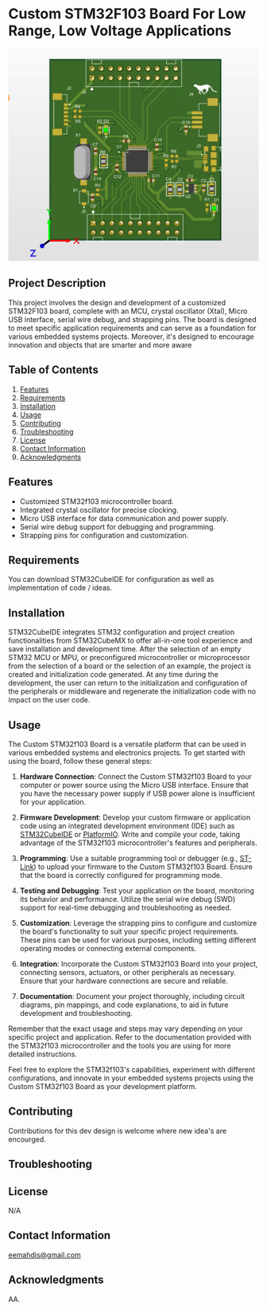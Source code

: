 # Custom STM32F103 Board For Low Range, Low Voltage Applications 

![Custom STM32f103 Board](PCB_3D_IMG.PNG)

## Project Description

This project involves the design and development of a customized STM32F103 board, complete with an MCU, crystal oscillator (Xtal), Micro USB interface, serial wire debug, and strapping pins. The board is designed to meet specific application requirements and can serve as a foundation for various embedded systems projects. Moreover, it's designed to encourage innovation and objects that are smarter and more aware

## Table of Contents

1. [Features](#features)
2. [Requirements](#requirements)
3. [Installation](#installation)
4. [Usage](#usage)
5. [Contributing](#contributing)
6. [Troubleshooting](#troubleshooting)
7. [License](#license)
8. [Contact Information](#contact-information)
9. [Acknowledgments](#acknowledgments)

## Features

- Customized STM32f103 microcontroller board.
- Integrated crystal oscillator for precise clocking.
- Micro USB interface for data communication and power supply.
- Serial wire debug support for debugging and programming.
- Strapping pins for configuration and customization.

## Requirements

You can download STM32CubeIDE for configuration as well as implementation of code / ideas. 


## Installation

STM32CubeIDE integrates STM32 configuration and project creation functionalities from STM32CubeMX to offer all-in-one tool experience and save installation and development time. After the selection of an empty STM32 MCU or MPU, or preconfigured microcontroller or microprocessor from the selection of a board or the selection of an example, the project is created and initialization code generated. At any time during the development, the user can return to the initialization and configuration of the peripherals or middleware and regenerate the initialization code with no impact on the user code.

## Usage

The Custom STM32f103 Board is a versatile platform that can be used in various embedded systems and electronics projects. To get started with using the board, follow these general steps:

1. **Hardware Connection**: Connect the Custom STM32f103 Board to your computer or power source using the Micro USB interface. Ensure that you have the necessary power supply if USB power alone is insufficient for your application.

2. **Firmware Development**: Develop your custom firmware or application code using an integrated development environment (IDE) such as [STM32CubeIDE](https://www.st.com/en/development-tools/stm32cubeide.html) or [PlatformIO](https://platformio.org/). Write and compile your code, taking advantage of the STM32f103 microcontroller's features and peripherals.

3. **Programming**: Use a suitable programming tool or debugger (e.g., [ST-Link](https://www.st.com/en/development-tools/st-link-v2.html)) to upload your firmware to the Custom STM32f103 Board. Ensure that the board is correctly configured for programming mode.

4. **Testing and Debugging**: Test your application on the board, monitoring its behavior and performance. Utilize the serial wire debug (SWD) support for real-time debugging and troubleshooting as needed.

5. **Customization**: Leverage the strapping pins to configure and customize the board's functionality to suit your specific project requirements. These pins can be used for various purposes, including setting different operating modes or connecting external components.

6. **Integration**: Incorporate the Custom STM32f103 Board into your project, connecting sensors, actuators, or other peripherals as necessary. Ensure that your hardware connections are secure and reliable.

7. **Documentation**: Document your project thoroughly, including circuit diagrams, pin mappings, and code explanations, to aid in future development and troubleshooting.

Remember that the exact usage and steps may vary depending on your specific project and application. Refer to the documentation provided with the STM32f103 microcontroller and the tools you are using for more detailed instructions.

Feel free to explore the STM32f103's capabilities, experiment with different configurations, and innovate in your embedded systems projects using the Custom STM32f103 Board as your development platform.


## Contributing

Contributions for this dev design is welcome where new idea's are encourged. 
## Troubleshooting


## License
N/A

## Contact Information
eemahdis@gmail.com

## Acknowledgments

AA.
